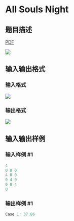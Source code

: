 # All Souls Night

## 题目描述

[problemUrl]: https://uva.onlinejudge.org/index.php?option=com_onlinejudge&Itemid=8&category=117&page=show_problem&problem=2869

[PDF](https://uva.onlinejudge.org/external/117/p11769.pdf)

![](https://cdn.luogu.com.cn/upload/vjudge_pic/UVA11769/f190b0d2fc11fc27bdb9895d1d977c2226fa4008.png)

## 输入输出格式

### 输入格式

![](https://cdn.luogu.com.cn/upload/vjudge_pic/UVA11769/0de81e7d9ffc17baf3812264cb11bd0cba569ec0.png)

### 输出格式

![](https://cdn.luogu.com.cn/upload/vjudge_pic/UVA11769/db90993426462e06a69a8c1c7b2ca4095979a2f9.png)

## 输入输出样例

### 输入样例 #1

```cpp
4
0 0 0
4 0 0
0 4 0
0 0 4
0
```


### 输出样例 #1

```cpp
Case 1: 37.86
```


